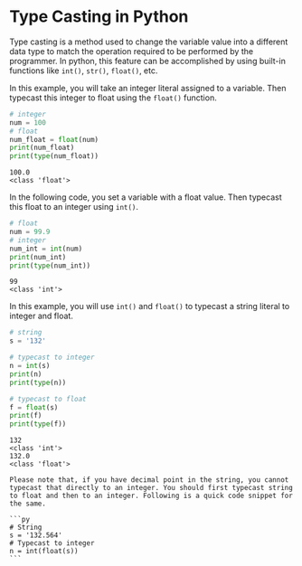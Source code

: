 # Type Casting in Python

Type casting is a method used to change the variable value into a different data type to match the operation required to be performed by the programmer. In python, this feature can be accomplished by using built-in functions like `int()`, `str()`, `float()`, etc.

In this example, you will take an integer literal assigned to a variable. Then typecast this integer to float using the `float()` function.

```py
# integer
num = 100
# float
num_float = float(num)
print(num_float)
print(type(num_float))
```

```console
100.0
<class 'float'>
```

In the following code, you set a variable with a float value. Then typecast this float to an integer using `int()`.

```py
# float
num = 99.9
# integer
num_int = int(num)
print(num_int)
print(type(num_int))
```

```console
99
<class 'int'>
```

In this example, you will use `int()` and `float()` to typecast a string literal to integer and float.

```py
# string
s = '132'

# typecast to integer
n = int(s)
print(n)
print(type(n))

# typecast to float
f = float(s)
print(f)
print(type(f))
```

```console
132
<class 'int'>
132.0
<class 'float'>
```

````{Note}
Please note that, if you have decimal point in the string, you cannot typecast that directly to an integer. You should first typecast string to float and then to an integer. Following is a quick code snippet for the same.

```py
# String
s = '132.564'
# Typecast to integer
n = int(float(s))
```
````
